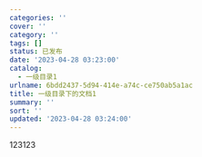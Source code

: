 ```yaml
---
categories: ''
cover: ''
category: ''
tags: []
status: 已发布
date: '2023-04-28 03:23:00'
catalog:
  - 一级目录1
urlname: 6bdd2437-5d94-414e-a74c-ce750ab5a1ac
title: 一级目录下的文档1
summary: ''
sort: ''
updated: '2023-04-28 03:24:00'
---
```


123123

